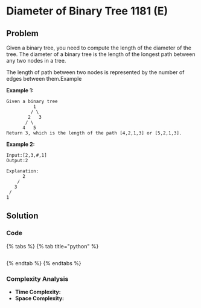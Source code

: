 # Diameter of Binary Tree 1181 \(E\)

## Problem

Given a binary tree, you need to compute the length of the diameter of the tree. The diameter of a binary tree is the length of the longest path between any two nodes in a tree.

The length of path between two nodes is represented by the number of edges between them.Example

**Example 1:**

```text
Given a binary tree 
          1
         / \
        2   3
       / \     
      4   5    
Return 3, which is the length of the path [4,2,1,3] or [5,2,1,3].
```

**Example 2:**

```text
Input:[2,3,#,1]
Output:2

Explanation:
      2
    /
   3
 /
1
```

## Solution 

### Code

{% tabs %}
{% tab title="python" %}
```python

```
{% endtab %}
{% endtabs %}

### Complexity Analysis

* **Time Complexity:**
* **Space Complexity:**

